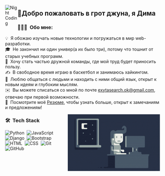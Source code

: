 <img alt="Night Coding" src="./assets/Hand%20Wave.gif" width='40' align="left"/><h2> 👋Добро пожаловать в грот джуна, я Дима</h2>


### 👨🏻‍💻 &nbsp;Обо мне:

💡 &nbsp;Я обожаю изучать новые технологии и погружаться в мир web-разработки.\
🎓 &nbsp;Не закончил ни один универ(а их было три), потому что тошнит от старых учебных программ.\
🌱 &nbsp;Хочу стать частью дружной команды, где мой труд будет приносить пользу.\
✍️ &nbsp;В свободное время играю в баскетбол и занимаюсь хайкингом.\
💬 &nbsp;Люблю общаться с людьми и находить с ними общий язык, открыт к новым идеям и глубоким мыслям.\
✉️ &nbsp;Вы можете списаться со мной по почте exytasearch.ok@gmail.com, отвечаю при первой возможности.\
📄 &nbsp;Посмотрите моё [Резюме](https://docs.google.com/document/d/1ldi6QyJ3sPLRmR8DGNgH9f6YNMyc-YysFkJavuiJ4Ww/edit?usp=sharing), чтобы узнать больше, открыт к замечаниям и предложениям!

<img alt="Night Coding" src="https://raw.githubusercontent.com/AVS1508/AVS1508/master/assets/Night-Coding.gif" align="right"/>

### 🛠 &nbsp;Tech Stack

![Python](https://img.shields.io/badge/-Python-05122A?style=flat&logo=python)&nbsp;
![JavaScript](https://img.shields.io/badge/-JavaScript-05122A?style=flat&logo=javascript)&nbsp;
![Django](https://img.shields.io/badge/-Django-05122A?style=flat&logo=django&logoColor=092E20)&nbsp;
![Bootstrap](https://img.shields.io/badge/-Bootstrap-05122A?style=flat&logo=bootstrap&logoColor=563D7C)\
![HTML](https://img.shields.io/badge/-HTML-05122A?style=flat&logo=HTML5)&nbsp;
![CSS](https://img.shields.io/badge/-CSS-05122A?style=flat&logo=CSS3&logoColor=1572B6)&nbsp;
![Git](https://img.shields.io/badge/-Git-05122A?style=flat&logo=git)&nbsp;
![GitHub](https://img.shields.io/badge/-GitHub-05122A?style=flat&logo=github)&nbsp;


